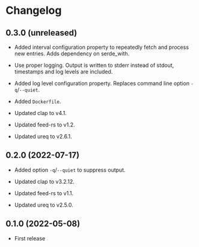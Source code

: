 # Changelog


## 0.3.0 (unreleased)

- Added interval configuration property to repeatedly fetch and process
  new entries. Adds dependency on serde_with.

- Use proper logging. Output is written to stderr instead of stdout,
  timestamps and log levels are included.

- Added log level configuration property. Replaces command line option
  `-q`/`--quiet`.

- Added `Dockerfile`.

- Updated clap to v4.1.

- Updated feed-rs to v1.2.

- Updated ureq to v2.6.1.


## 0.2.0 (2022-07-17)

- Added option `-q`/`--quiet` to suppress output.

- Updated clap to v3.2.12.

- Updated feed-rs to v1.1.

- Updated ureq to v2.5.0.


## 0.1.0 (2022-05-08)

- First release
